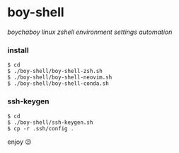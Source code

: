 # boy-shell
*boychaboy linux zshell environment settings automation*
### install
```shell
$ cd
$ ./boy-shell/boy-shell-zsh.sh
$ ./boy-shell/boy-shell-neovim.sh
$ ./boy-shell/boy-shell-conda.sh
```
### ssh-keygen
```shell
$ cd
$ ./boy-shell/ssh-keygen.sh
$ cp -r .ssh/config .
```

enjoy 😉
